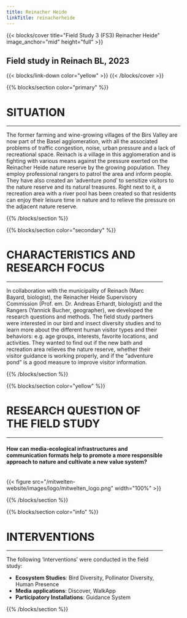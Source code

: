 ```yaml
---
title: Reinacher Heide
linkTitle: reinacherheide
---
```



{{< blocks/cover title="Field Study 3 (FS3) Reinacher Heide" image_anchor="mid" height="full" >}}
<h2>Field study in Reinach BL, 2023</h2>
{{< blocks/link-down color="yellow" >}}
{{< /blocks/cover >}}


<!-- New Section -->

{{% blocks/section color="primary" %}}
<div class="mx-auto" style="width: 90%">
  <h1 class="text-center">SITUATION</h1>

---

The former farming and wine-growing villages of the Birs Valley are now part of the Basel agglomeration, with all the associated problems of traffic congestion, noise, urban pressure and a lack of recreational space. Reinach is a village in this agglomeration and is fighting with various means against the pressure exerted on the Reinacher Heide nature reserve by the growing population. They employ professional rangers to patrol the area and inform people. They have also created an ‘adventure pond’ to sensitize visitors to the nature reserve and its natural treasures. Right next to it, a recreation area with a river pool has been created so that residents can enjoy their leisure time in nature and to relieve the pressure on the adjacent nature reserve.


{{% /blocks/section %}}



<!-- New Section -->

{{% blocks/section color="secondary" %}}
<div class="mx-auto" style="width: 90%">
  <h1 class="text-center">CHARACTERISTICS AND RESEARCH FOCUS</h1>

---

In collaboration with the municipality of Reinach (Marc Bayard, biologist), the Reinacher Heide Supervisory Commission (Prof. em. Dr. Andreas Erhardt, biologist) and the Rangers (Yannick Bucher, geographer), we developed the research questions and methods. The field study partners were interested in our bird and insect diversity studies and to learn more about the different human visitor types and their behaviors: e.g. age groups, interests, favorite locations, and activities. They wanted to find out if the new bath and recreation area relieves the nature reserve, whether their visitor guidance is working properly, and if the “adventure pond” is a good measure to improve visitor information. 

</div>
{{% /blocks/section %}}




<!-- New Section -->

{{% blocks/section color="yellow" %}}

<div class="mx-auto" style="width: 90%">
  <h1 class="text-center">RESEARCH QUESTION OF THE FIELD STUDY</h1>

----

<h4 class="text-center">
How can media-ecological infrastructures and communication formats help to promote a more responsible approach to nature and cultivate a new value system?
</h4>
<br>
{{< figure src="/mitwelten-website/images/logo/mitwelten_logo.png" width="100%" >}}
</div>

{{% /blocks/section %}}




<!-- New Section -->

{{% blocks/section color="info" %}}

<div class="mx-auto" style="width: 90%">
  <h1 class="text-center">INTERVENTIONS</h1>

----

The following ‘interventions’ were conducted in the field study:
- __Ecosystem Studies__: Bird Diversity, Pollinator Diversity, Human Presence
- __Media applications__: Discover, WalkApp
- __Participatory Installations__: Guidance System

</div>

{{% /blocks/section %}}



